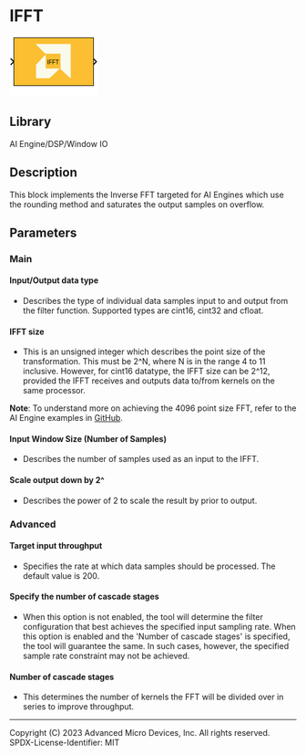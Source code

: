 # IFFT

  
![](./Images/block.png)  

## Library

AI Engine/DSP/Window IO

## Description

This block implements the Inverse FFT targeted for AI Engines which use
the rounding method and saturates the output samples on overflow.

## Parameters

### Main  
#### Input/Output data type  
* Describes the type of individual data samples input to and output from
the filter function. Supported types are cint16, cint32 and cfloat.

#### IFFT size  
* This is an unsigned integer which describes the point size of the
transformation. This must be 2^N, where N is in the range 4 to 11
inclusive. However, for cint16 datatype, the IFFT size can be 2^12,
provided the IFFT receives and outputs data to/from kernels on the same
processor.

**Note**: To understand more on achieving the 4096 point size FFT, refer to
the AI Engine examples in
[GitHub](https://github.com/Xilinx/Vitis_Model_Composer).

#### Input Window Size (Number of Samples)  
* Describes the number of samples used as an input to the IFFT.

#### Scale output down by 2^  
* Describes the power of 2 to scale the result by prior to output.

### Advanced  
#### Target input throughput  
* Specifies the rate at which data samples should be processed. The
default value is 200.

#### Specify the number of cascade stages  
* When this option is not enabled, the tool will determine the filter
configuration that best achieves the specified input sampling rate. When
this option is enabled and the 'Number of cascade stages' is specified,
the tool will guarantee the same. In such cases, however, the specified
sample rate constraint may not be achieved.

#### Number of cascade stages  
* This determines the number of kernels the FFT will be divided over in
series to improve throughput.

--------------
Copyright (C) 2023 Advanced Micro Devices, Inc. All rights reserved.
SPDX-License-Identifier: MIT
